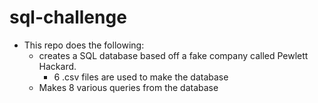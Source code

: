 # sql-challenge
- This repo does the following:
    - creates a SQL database based off a fake company called Pewlett Hackard.
        - 6 .csv files are used to make the database
    - Makes 8 various queries from the database
